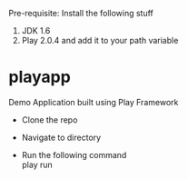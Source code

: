 Pre-requisite: Install the following stuff

1) JDK 1.6<br/>
2) Play 2.0.4 and add it to your path variable

playapp
=======

Demo Application built using Play Framework

- Clone the repo <br/>

- Navigate to directory <br/>

- Run the following command <br/>
play run